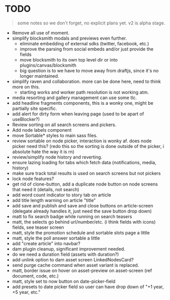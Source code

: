 # TODO

> some notes so we don't forget, no explicit plans yet.  v2 is alpha stage.

* Remove all use of moment.
* simplify blocksmith modals and previews even further.
  * eliminate embedding of external sdks (twitter, facebook, etc.)
  * improve the parsing from social embeds and/or just provide the fields
  * move blocksmith to its own top level dir or into plugins/canvas/blocksmith
  * big question is to we have to move away from draftjs, since it's no longer maintained.
* simplify raven and collaboration.  more can be done here, need to think more on this.
  * starting works and worker path resolution is not working atm.
* media resorting and gallery management can use some tlc.
* add headline fragments components, this is a wonky one, might be partially site specific.
* add alert for dirty form when leaving page (used to be apart of useBlocker?)
* Review sorting on all search screens and pickers.
* Add node labels component
* move Sortable* styles to main sass files.
* review sortable on node picker, interaction is wonky af.  does node picker need this? (redo this so the sorting is done outside of the picker, i absolute hate the way it is rn)
* review/simplify node history and reverting.
* ensure lazing loading for tabs which fetch data (notifications, media, history)
* make sure track total results is used on search screens but not pickers
* lock node features?
* get rid of clone-button, add a duplicate node button on node screens that need it (details, not search)
* add word count indicator to story tab on article
* add title length warning on article "title"
* add save and publish and save and close buttons on article-screen (delegate already handles it, just need the save button drop down)
* matt to fix search badge while running on search teasers
* matt, the selects go behind url/number/etc. (i think fields with icons) fields, see teaser screen
* matt, style the promotion schedule and sortable slots page a little
* matt, style the poll answer sortable a little
* add "create article" into navbar?
* dam plugin cleanup, significant improvement needed.
* do we need a duration field (assets with duration?)
* add unlink option to dam asset screen LinkedNodesCard?
* send purge cache command when asset variant is replaced.
* matt, border issue on hover on asset-preview on asset-screen (ref document, code, etc.)
* matt, style set to now button on date-picker-field
* add presets to date picker field so user can have drop down of "+1 year, +5 year, etc."
